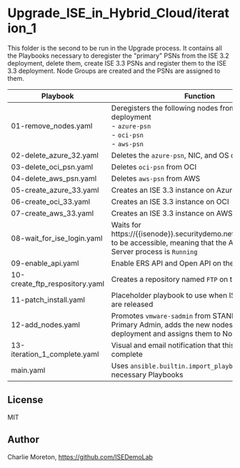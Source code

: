 # Upgrade_ISE_in_Hybrid_Cloud/iteration_1

This folder is the second to be run in the Upgrade process.  It contains all the Playbooks necessary to deregister the "primary" PSNs from the ISE 3.2 deployment, delete them, create ISE 3.3 PSNs and register them to the ISE 3.3 deployment.  Node Groups are created and the PSNs are assigned to them.

|Playbook|Function|
|---|---|
|01-remove_nodes.yaml|Deregisters the following nodes from the ISE 3.2 deployment<br>- `azure-psn`<br>- `oci-psn`<br>- `aws-psn`|
|02-delete_azure_32.yaml|Deletes the `azure-psn`, NIC, and OS disk from Azure|
|03-delete_oci_psn.yaml|Deletes `oci-psn` from OCI|
|04-delete_aws_psn.yaml|Deletes `aws-psn` from AWS|
|05-create_azure_33.yaml|Creates an ISE 3.3 instance on Azure|
|06-create_oci_33.yaml|Creates an ISE 3.3 instance on OCI|
|07-create_aws_33.yaml|Creates an ISE 3.3 instance on AWS|
|08-wait_for_ise_login.yaml|Waits for https://{{isenode}}.securitydemo.net/admin/login.jsp to be accessible, meaning that the Application Server process is `Running`|
|09-enable_api.yaml|Enable ERS API and Open API on the new nodes|
|10-create_ftp_respository.yaml|Creates a repository named `FTP` on the new nodes|
|11-patch_install.yaml|Placeholder playbook to use when ISE 3.3 patches are released|
|12-add_nodes.yaml|Promotes `vmware-sadmin` from STANDALONE to Primary Admin, adds the new nodes to this deployment and assigns them to Node Groups|
|13-iteration_1_complete.yaml|Visual and email notification that this iteration is complete|
|main.yaml|Uses `ansible.builtin.import_playbook` to run all the necessary Playbooks|



## License

MIT

## Author

Charlie Moreton, <https://github.com/ISEDemoLab>